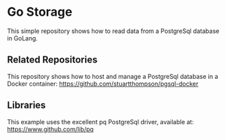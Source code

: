 # Go Storage

This simple repository shows how to read data from a PostgreSql database in GoLang.

## Related Repositories

This repository shows how to host and manage a PostgreSql database in a Docker container: https://github.com/stuartthompson/pgsql-docker

## Libraries

This example uses the excellent pq PostgreSql driver, available at: https://www.github.com/lib/pq